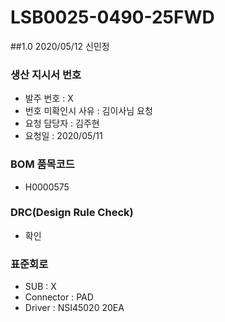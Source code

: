 # LSB0025-0490-25FWD

##1.0 2020/05/12 신민정

### 생산 지시서 번호
* 발주 번호 : X
* 번호 미확인시 사유 : 김이사님 요청
* 요청 담당자 : 김주현
* 요청일 : 2020/05/11

###  BOM 품목코드
* H0000575

### DRC(Design Rule Check)
* 확인

### 표준회로
* SUB : X
* Connector : PAD
* Driver : NSI45020 20EA
